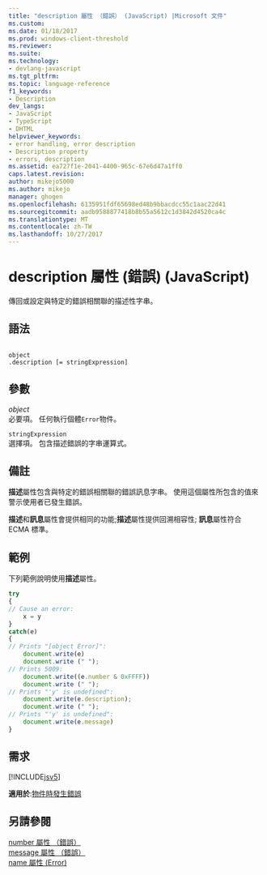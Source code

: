 ```yaml
---
title: "description 屬性 （錯誤） (JavaScript) |Microsoft 文件"
ms.custom: 
ms.date: 01/18/2017
ms.prod: windows-client-threshold
ms.reviewer: 
ms.suite: 
ms.technology:
- devlang-javascript
ms.tgt_pltfrm: 
ms.topic: language-reference
f1_keywords:
- Description
dev_langs:
- JavaScript
- TypeScript
- DHTML
helpviewer_keywords:
- error handling, error description
- Description property
- errors, description
ms.assetid: ea727f1e-2041-4400-965c-67e6d47a1ff0
caps.latest.revision: 
author: mikejo5000
ms.author: mikejo
manager: ghogen
ms.openlocfilehash: 6135951fdf65698ed48b9bbacdcc55c1aac22d41
ms.sourcegitcommit: aadb9588877418b8b55a5612c1d3842d4520ca4c
ms.translationtype: MT
ms.contentlocale: zh-TW
ms.lasthandoff: 10/27/2017
---
```

# <a name="description-property-error-javascript"></a>description 屬性 (錯誤) (JavaScript)
傳回或設定與特定的錯誤相關聯的描述性字串。  
  
## <a name="syntax"></a>語法  
  
```  
  
object  
.description [= stringExpression]  
```  
  
## <a name="parameters"></a>參數  
 *object*  
 必要項。 任何執行個體`Error`物件。  
  
 `stringExpression`  
 選擇項。 包含描述錯誤的字串運算式。  
  
## <a name="remarks"></a>備註  
 **描述**屬性包含與特定的錯誤相關聯的錯誤訊息字串。 使用這個屬性所包含的值來警示使用者已發生錯誤。  
  
 **描述**和**訊息**屬性會提供相同的功能;**描述**屬性提供回溯相容性; **訊息**屬性符合 ECMA 標準。  
  
## <a name="example"></a>範例  
 下列範例說明使用**描述**屬性。  
  
```JavaScript  
try  
{  
// Cause an error:  
    x = y     
}  
catch(e)  
{  
// Prints "[object Error]":  
    document.write(e)  
    document.write (" ");  
// Prints 5009:  
    document.write((e.number & 0xFFFF))    
    document.write (" ");  
// Prints "'y' is undefined":  
    document.write(e.description);  
    document.write (" ");  
// Prints "'y' is undefined":  
    document.write(e.message)  
}  
```  
  
## <a name="requirements"></a>需求  
 [!INCLUDE[jsv5](../../javascript/reference/includes/jsv5-md.md)]  
  
 **適用於**:[物件時發生錯誤](../../javascript/reference/error-object-javascript.md)  
  
## <a name="see-also"></a>另請參閱  
 [number 屬性 （錯誤）](../../javascript/reference/number-property-error-javascript.md)   
 [message 屬性 （錯誤）](../../javascript/reference/message-property-error-javascript.md)   
 [name 屬性 (Error)](../../javascript/reference/name-property-error-javascript.md)
